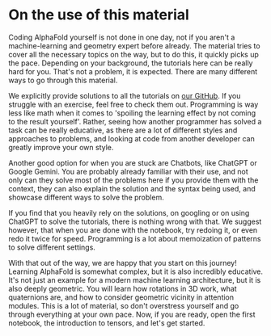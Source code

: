 # On the use of this material

Coding AlphaFold yourself is not done in one day, not if you aren't a machine-learning and geometry expert before already. The material tries to cover all the necessary topics on the way, but to do this, it quickly picks up the pace. Depending on your background, the tutorials here can be really hard for you. That's not a problem, it is expected. There are many different ways to go through this material. 

We explicitly provide solutions to all the tutorials on [our GitHub](https://github.com/kilianmandon/alphafold-decoded). If you struggle with an exercise, feel free to check them out. Programming is way less like math when it comes to 'spoiling the learning effect by not coming  to the result yourself'. Rather, seeing how another programmer has solved a task can be really educative, as there are a lot of different styles and approaches to problems, and looking at code from another developer can greatly improve your own style.

Another good option for when you are stuck are Chatbots, like ChatGPT or Google Gemini. You are probably already familiar with their use, and not only can they solve most of the problems here if you provide them with the context, they can also explain the solution and the syntax being used, and showcase different ways to solve the problem.

If you find that you heavily rely on the solutions, on googling or on using ChatGPT to solve the tutorials, there is nothing wrong with that. We suggest however, that when you are done with the notebook, try redoing it, or even redo it twice for speed. Programming is a lot about memoization of patterns to solve different settings.

With that out of the way, we are happy that you start on this journey! Learning AlphaFold is somewhat complex, but it is also incredibly educative. It's not just an example for a modern machine learning architecture, but it is also deeply geometric. You will learn how rotations in 3D work, what quaternions are, and how to consider geometric vicinity in attention modules. This is a lot of material, so don't overstress yourself and go through everything at your own pace. Now, if you are ready, open the first notebook, the introduction to tensors, and let's get started.